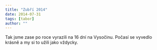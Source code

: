 ```yaml
---
title: "Zubří 2014"
date: 2014-07-31
tags: [tabor]
author: ""
---
```


Tak jsme zase po roce vyrazili na 16 dní na Vysočinu. Počasí se vyvedlo krásně a my si to užili jako vždycky.
